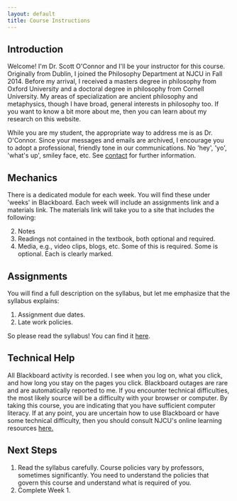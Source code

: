 ```yaml
---
layout: default
title: Course Instructions
---
```


## Introduction

Welcome! I'm Dr. Scott O'Connor and I'll be your instructor for this course. Originally from Dublin, I joined the Philosophy Department at NJCU in Fall 2014. Before my arrival, I received a masters degree in philosophy from Oxford University and a doctoral degree in philosophy from Cornell University. My areas of specialization are ancient philosophy and metaphysics, though I have broad, general interests in philosophy too. If you want to know a bit more about me, then you can learn about my research on this website. 

While you are my student, the appropriate way to address me is as Dr. O'Connor. Since your messages and emails are archived, I encourage you to adopt a professional, friendly tone in our communications. No 'hey', 'yo', 'what's up', smiley face, etc. See [contact](/contact) for further information.



## Mechanics

There is a dedicated module for each week. You will find these under 'weeks' in Blackboard. Each week will include an assignments link and a materials link. The materials link will take you to a site that includes the following:  


2. Notes   
3. Readings not contained in the textbook, both optional and required.
5. Media, e.g., video clips, blogs, etc. Some of this is required. Some is optional. Each is clearly marked. 



## Assignments

You will find a full description on the syllabus, but let me emphasize that the syllabus explains: 

1. Assignment due dates. 
2. Late work policies. 

So please read the syllabus! You can find it [here](https://www.scottoconnor.org/examined/Syllabus.pdf).

## Technical Help

All Blackboard activity is recorded. I see when you log on, what you click, and how long you stay on the pages you click. Blackboard outages are rare and are automatically reported to me. If you encounter technical difficulties, the most likely source will be a difficulty with your browser or computer. By taking this course, you are indicating that you have sufficient computer literacy. If at any point, you are uncertain how to use Blackboard or have some technical difficulty, then you should consult NJCU's online learning resources [here.](https://www.njcu.edu/directories/offices-centers/information-technology/help-desk)



## Next Steps 

1. Read the syllabus carefully. Course policies vary by professors, sometimes significantly. You need to understand the policies that govern this course and understand what is required of you.  
2. Complete Week 1. 

